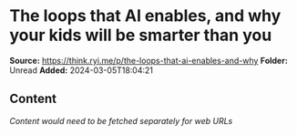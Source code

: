 # The loops that AI enables, and why your kids will be smarter than you

**Source:** https://think.ryi.me/p/the-loops-that-ai-enables-and-why
**Folder:** Unread
**Added:** 2024-03-05T18:04:21




## Content
*Content would need to be fetched separately for web URLs*
